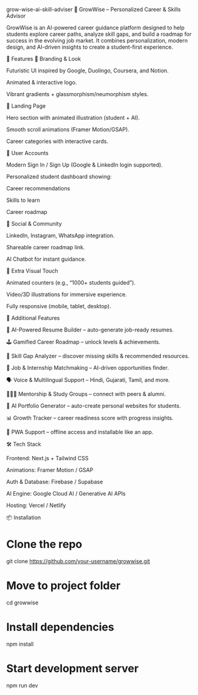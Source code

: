 grow-wise-ai-skill-adviser
🌱 GrowWise – Personalized Career & Skills Advisor

GrowWise is an AI-powered career guidance platform designed to help students explore career paths, analyze skill gaps, and build a roadmap for success in the evolving job market.
It combines personalization, modern design, and AI-driven insights to create a student-first experience.

🚀 Features
🔹 Branding & Look

Futuristic UI inspired by Google, Duolingo, Coursera, and Notion.

Animated & interactive logo.

Vibrant gradients + glassmorphism/neumorphism styles.

🔹 Landing Page

Hero section with animated illustration (student + AI).

Smooth scroll animations (Framer Motion/GSAP).

Career categories with interactive cards.

🔹 User Accounts

Modern Sign In / Sign Up (Google & LinkedIn login supported).

Personalized student dashboard showing:

Career recommendations

Skills to learn

Career roadmap

🔹 Social & Community

LinkedIn, Instagram, WhatsApp integration.

Shareable career roadmap link.

AI Chatbot for instant guidance.

🔹 Extra Visual Touch

Animated counters (e.g., “1000+ students guided”).

Video/3D illustrations for immersive experience.

Fully responsive (mobile, tablet, desktop).

🌟 Additional Features

🎯 AI-Powered Resume Builder – auto-generate job-ready resumes.

🕹️ Gamified Career Roadmap – unlock levels & achievements.

🧭 Skill Gap Analyzer – discover missing skills & recommended resources.

💼 Job & Internship Matchmaking – AI-driven opportunities finder.

🗣️ Voice & Multilingual Support – Hindi, Gujarati, Tamil, and more.

🧑‍🤝‍🧑 Mentorship & Study Groups – connect with peers & alumni.

📝 AI Portfolio Generator – auto-create personal websites for students.

📊 Growth Tracker – career readiness score with progress insights.

📱 PWA Support – offline access and installable like an app.

🛠️ Tech Stack

Frontend: Next.js + Tailwind CSS

Animations: Framer Motion / GSAP

Auth & Database: Firebase / Supabase

AI Engine: Google Cloud AI / Generative AI APIs

Hosting: Vercel / Netlify

📦 Installation
# Clone the repo
git clone https://github.com/your-username/growwise.git  

# Move to project folder
cd growwise  

# Install dependencies
npm install  

# Start development server
npm run dev  

